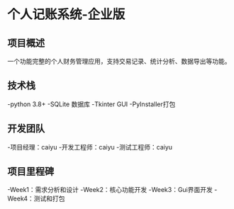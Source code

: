 # 个人记账系统-企业版
## 项目概述
一个功能完整的个人财务管理应用，支持交易记录、统计分析、数据导出等功能。

## 技术栈
-python 3.8+
-SQLite 数据库
-Tkinter GUI
-PyInstaller打包

## 开发团队
-项目经理：caiyu
-开发工程师：caiyu
-测试工程师：caiyu

## 项目里程碑
-Week1：需求分析和设计
-Week2：核心功能开发
-Week3：Gui界面开发
-Week4：测试和打包
